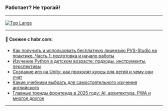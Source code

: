 ### Работает? Не трогай!

---
<!--
#### 🛠️ Technical stack:

![Java](https://img.shields.io/badge/Java-informational?logo=Oracle&style=flat&logoColor=white&color=FF4500)
![Kotlin](https://img.shields.io/badge/Kotlin-informational?logo=Kotlin&style=flat&logoColor=white&color=774D97)
![TS](https://img.shields.io/badge/TypeScript-informational?logo=typeScript&style=flat&logoColor=black&color=017acc)
![Python](https://img.shields.io/badge/Python-informational?logo=Python&style=flat&logoColor=black&color=ffdd54) <br>
![Spring](https://img.shields.io/badge/Spring-informational?logo=Spring&style=flat&logoColor=white&color=6DB33F) 
![SpringBoot](https://img.shields.io/badge/SpringBoot-informational?logo=SpringBoot&style=flat&logoColor=white&color=6DB33F)
![Nest](https://img.shields.io/badge/NestJS-informational?logo=NestJS&style=flat&logoColor=white&color=E0234E) 
![NodeJS](https://img.shields.io/badge/NodeJS-informational?logo=node.js&style=flat&logoColor=white&color=70A760)<br>
![PostgreSQL](https://img.shields.io/badge/PostgreSQL-informational?logo=PostgreSQL&style=flat&logoColor=white&color=DAA520)
![MongoDB](https://img.shields.io/badge/MongoDB-informational?logo=MongoDB&style=flat&logoColor=white&color=870000)
![Apache](https://img.shields.io/badge/Apache-informational?logo=apache&style=flat&logoColor=white&color=f74e28)

___ 
-->

<!--- #### 🛠️ : --->

[![Top Langs](https://github-readme-stats-82jvfl3w3-advtsettinggmailcoms-projects.vercel.app/api/top-langs/?username=zloylis&langs_count=10&hide_title=true&title_color=e6edf3&size_weight=0.5&count_weight=0.5&layout=compact&hide_progress=true&hide_border=true&theme=dracula&hide=css,makefile,cmake)](https://github.com/zloylis)

<!---


####  :octocat:&nbsp;&nbsp; Статистика:

![GitHub stats](https://github-readme-stats-u2qms2cxw-advtsettinggmailcoms-projects.vercel.app/api?username=zloylis&show_icons=true&hide_border=true&theme=dracula&title_color=e6edf3&include_all_commits=true&count_private=true&hide_rank=false&hide_title=true&rank_icon=github)
-->
---

#### 💬 Свежее с habr.com:

<!-- BLOG-POST-LIST:START -->
- [Как получить и использовать бесплатную лицензию PVS-Studio на практике. Часть 1: подготовка и начало работы](https://habr.com/ru/companies/pvs-studio/articles/947098/?utm_source=habrahabr&utm_medium=rss&utm_campaign=947098)
- [Изучение Python в детском возрасте: подходы, инструменты, перспективы](https://habr.com/ru/companies/pixel_study/articles/947096/?utm_source=habrahabr&utm_medium=rss&utm_campaign=947096)
- [Создание игр на Unity: как проходят курсы для детей и чему они учат](https://habr.com/ru/companies/pixel_study/articles/947092/?utm_source=habrahabr&utm_medium=rss&utm_campaign=947092)
- [Какие учебники выбрать для самостоятельного изучения английского](https://habr.com/ru/companies/yandex_praktikum/articles/947066/?utm_source=habrahabr&utm_medium=rss&utm_campaign=947066)
- [Главные тренды фронтенда в 2025 году: AI, архитектура, PWA и многое другое](https://habr.com/ru/companies/oleg-bunin/articles/947076/?utm_source=habrahabr&utm_medium=rss&utm_campaign=947076)
<!-- BLOG-POST-LIST:END -->

---
